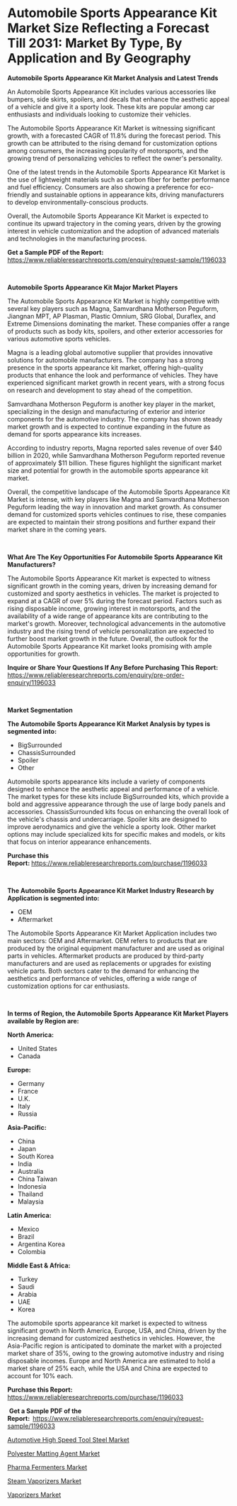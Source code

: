 <p><h1>Automobile Sports Appearance Kit Market Size Reflecting a Forecast Till 2031: Market By Type, By Application and By Geography</h1></p><p><strong>Automobile Sports Appearance Kit Market Analysis and Latest Trends</strong></p>
<p><p>An Automobile Sports Appearance Kit includes various accessories like bumpers, side skirts, spoilers, and decals that enhance the aesthetic appeal of a vehicle and give it a sporty look. These kits are popular among car enthusiasts and individuals looking to customize their vehicles.</p><p>The Automobile Sports Appearance Kit Market is witnessing significant growth, with a forecasted CAGR of 11.8% during the forecast period. This growth can be attributed to the rising demand for customization options among consumers, the increasing popularity of motorsports, and the growing trend of personalizing vehicles to reflect the owner's personality.</p><p>One of the latest trends in the Automobile Sports Appearance Kit Market is the use of lightweight materials such as carbon fiber for better performance and fuel efficiency. Consumers are also showing a preference for eco-friendly and sustainable options in appearance kits, driving manufacturers to develop environmentally-conscious products.</p><p>Overall, the Automobile Sports Appearance Kit Market is expected to continue its upward trajectory in the coming years, driven by the growing interest in vehicle customization and the adoption of advanced materials and technologies in the manufacturing process.</p></p>
<p><strong>Get a Sample PDF of the Report:&nbsp;</strong> <a href="https://www.reliableresearchreports.com/enquiry/request-sample/1196033">https://www.reliableresearchreports.com/enquiry/request-sample/1196033</a></p>
<p>&nbsp;</p>
<p><strong>Automobile Sports Appearance Kit Major Market Players</strong></p>
<p><p>The Automobile Sports Appearance Kit Market is highly competitive with several key players such as Magna, Samvardhana Motherson Peguform, Jiangnan MPT, AP Plasman, Plastic Omnium, SRG Global, Duraflex, and Extreme Dimensions dominating the market. These companies offer a range of products such as body kits, spoilers, and other exterior accessories for various automotive sports vehicles.</p><p>Magna is a leading global automotive supplier that provides innovative solutions for automobile manufacturers. The company has a strong presence in the sports appearance kit market, offering high-quality products that enhance the look and performance of vehicles. They have experienced significant market growth in recent years, with a strong focus on research and development to stay ahead of the competition.</p><p>Samvardhana Motherson Peguform is another key player in the market, specializing in the design and manufacturing of exterior and interior components for the automotive industry. The company has shown steady market growth and is expected to continue expanding in the future as demand for sports appearance kits increases.</p><p>According to industry reports, Magna reported sales revenue of over $40 billion in 2020, while Samvardhana Motherson Peguform reported revenue of approximately $11 billion. These figures highlight the significant market size and potential for growth in the automobile sports appearance kit market.</p><p>Overall, the competitive landscape of the Automobile Sports Appearance Kit Market is intense, with key players like Magna and Samvardhana Motherson Peguform leading the way in innovation and market growth. As consumer demand for customized sports vehicles continues to rise, these companies are expected to maintain their strong positions and further expand their market share in the coming years.</p></p>
<p>&nbsp;</p>
<p><strong>What Are The Key Opportunities For Automobile Sports Appearance Kit Manufacturers?</strong></p>
<p><p>The Automobile Sports Appearance Kit market is expected to witness significant growth in the coming years, driven by increasing demand for customized and sporty aesthetics in vehicles. The market is projected to expand at a CAGR of over 5% during the forecast period. Factors such as rising disposable income, growing interest in motorsports, and the availability of a wide range of appearance kits are contributing to the market's growth. Moreover, technological advancements in the automotive industry and the rising trend of vehicle personalization are expected to further boost market growth in the future. Overall, the outlook for the Automobile Sports Appearance Kit market looks promising with ample opportunities for growth.</p></p>
<p><strong>Inquire or Share Your Questions If Any Before Purchasing This Report:</strong> <a href="https://www.reliableresearchreports.com/enquiry/pre-order-enquiry/1196033">https://www.reliableresearchreports.com/enquiry/pre-order-enquiry/1196033</a></p>
<p>&nbsp;</p>
<p><strong>Market Segmentation</strong></p>
<p><strong>The Automobile Sports Appearance Kit Market Analysis by types is segmented into:</strong></p>
<p><ul><li>BigSurrounded</li><li>ChassisSurrounded</li><li>Spoiler</li><li>Other</li></ul></p>
<p><p>Automobile sports appearance kits include a variety of components designed to enhance the aesthetic appeal and performance of a vehicle. The market types for these kits include BigSurrounded kits, which provide a bold and aggressive appearance through the use of large body panels and accessories. ChassisSurrounded kits focus on enhancing the overall look of the vehicle's chassis and undercarriage. Spoiler kits are designed to improve aerodynamics and give the vehicle a sporty look. Other market options may include specialized kits for specific makes and models, or kits that focus on interior appearance enhancements.</p></p>
<p><strong>Purchase this Report:&nbsp;</strong><a href="https://www.reliableresearchreports.com/purchase/1196033">https://www.reliableresearchreports.com/purchase/1196033</a></p>
<p>&nbsp;</p>
<p><strong>The Automobile Sports Appearance Kit Market Industry Research by Application is segmented into:</strong></p>
<p><ul><li>OEM</li><li>Aftermarket</li></ul></p>
<p><p>The Automobile Sports Appearance Kit Market Application includes two main sectors: OEM and Aftermarket. OEM refers to products that are produced by the original equipment manufacturer and are used as original parts in vehicles. Aftermarket products are produced by third-party manufacturers and are used as replacements or upgrades for existing vehicle parts. Both sectors cater to the demand for enhancing the aesthetics and performance of vehicles, offering a wide range of customization options for car enthusiasts.</p></p>
<p>&nbsp;</p>
<p><strong>In terms of Region, the Automobile Sports Appearance Kit Market Players available by Region are:</strong></p>
<p>
    <p> <strong> North America: </strong>
        <ul>
            <li>United States</li>
            <li>Canada</li>
        </ul>
        </p> 
    <p> <strong> Europe: </strong>
        <ul>
            <li>Germany</li>
            <li>France</li>
            <li>U.K.</li>
            <li>Italy</li>
            <li>Russia</li>
        </ul>
        </p> 
    <p> <strong> Asia-Pacific: </strong>
        <ul>
            <li>China</li>
            <li>Japan</li>
            <li>South Korea</li>
            <li>India</li>
            <li>Australia</li>
            <li>China Taiwan</li>
            <li>Indonesia</li>
            <li>Thailand</li>
            <li>Malaysia</li>
        </ul>
        </p> 
    <p> <strong> Latin America: </strong>
        <ul>
            <li>Mexico</li>
            <li>Brazil</li>
            <li>Argentina Korea</li>
            <li>Colombia</li>
        </ul>
        </p> 
    <p> <strong> Middle East & Africa: </strong>
        <ul>
            <li>Turkey</li>
            <li>Saudi</li>
            <li>Arabia</li>
            <li>UAE</li>
            <li>Korea</li>
        </ul>
    </p>
    </p>
<p><p>The automobile sports appearance kit market is expected to witness significant growth in North America, Europe, USA, and China, driven by the increasing demand for customized aesthetics in vehicles. However, the Asia-Pacific region is anticipated to dominate the market with a projected market share of 35%, owing to the growing automotive industry and rising disposable incomes. Europe and North America are estimated to hold a market share of 25% each, while the USA and China are expected to account for 10% each.</p></p>
<p><strong>Purchase this Report: </strong><a href="https://www.reliableresearchreports.com/purchase/1196033">https://www.reliableresearchreports.com/purchase/1196033</a></p>
<p>&nbsp;<strong>Get a Sample PDF of the Report:&nbsp;&nbsp;</strong><a href="https://www.reliableresearchreports.com/enquiry/request-sample/1196033">https://www.reliableresearchreports.com/enquiry/request-sample/1196033</a></p>
<p><strong></strong></p>
<p><p><a href="https://github.com/okotobwrhuteie/Market-Research-Report-List-1/blob/main/automotive-high-speed-tool-steel-market.md">Automotive High Speed Tool Steel Market</a></p><p><a href="https://github.com/myacatherineblakecaczo9vcsw/Market-Research-Report-List-1/blob/main/polyester-matting-agent-market.md">Polyester Matting Agent Market</a></p><p><a href="https://medium.com/@garettbauch/decoding-pharma-fermenters-market-metrics-market-share-trends-and-growth-patterns-325214785b1e">Pharma Fermenters Market</a></p><p><a href="https://medium.com/@garettbauch/steam-vaporizers-market-trends-and-market-analysis-forecasted-for-period-2024-2031-d41a8490ac80">Steam Vaporizers Market</a></p><p><a href="https://medium.com/@garettbauch/analyzing-vaporizers-market-global-industry-perspective-and-forecast-2024-to-2031-d14331efa6f4">Vaporizers Market</a></p></p>
